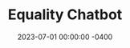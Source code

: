 ---
layout: post
title:  "Equality Chatbot"
date:   2023-07-01 00:00:00 -0400
categories: chatbot ai hobby instruction
subtitle: ""
--- 